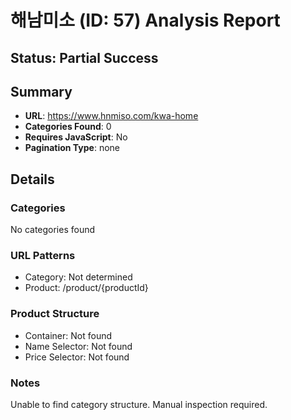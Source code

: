 # 해남미소 (ID: 57) Analysis Report

## Status: Partial Success

## Summary
- **URL**: https://www.hnmiso.com/kwa-home
- **Categories Found**: 0
- **Requires JavaScript**: No
- **Pagination Type**: none

## Details

### Categories
No categories found

### URL Patterns
- Category: Not determined
- Product: /product/{productId}


### Product Structure
- Container: Not found
- Name Selector: Not found
- Price Selector: Not found

### Notes
Unable to find category structure. Manual inspection required.
